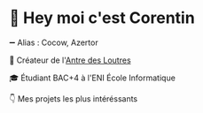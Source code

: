 # 👋 Hey moi c'est Corentin

➖ Alias : Cocow, Azertor

🦦 Créateur de l'[Antre des Loutres](https://antredesloutres.fr)

🎓 Étudiant BAC+4 à l'ENI École Informatique

👇 Mes projets les plus intéréssants
